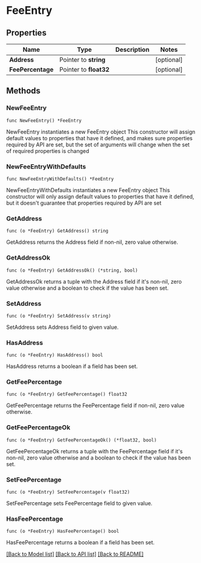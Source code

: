# FeeEntry

## Properties

Name | Type | Description | Notes
------------ | ------------- | ------------- | -------------
**Address** | Pointer to **string** |  | [optional] 
**FeePercentage** | Pointer to **float32** |  | [optional] 

## Methods

### NewFeeEntry

`func NewFeeEntry() *FeeEntry`

NewFeeEntry instantiates a new FeeEntry object
This constructor will assign default values to properties that have it defined,
and makes sure properties required by API are set, but the set of arguments
will change when the set of required properties is changed

### NewFeeEntryWithDefaults

`func NewFeeEntryWithDefaults() *FeeEntry`

NewFeeEntryWithDefaults instantiates a new FeeEntry object
This constructor will only assign default values to properties that have it defined,
but it doesn't guarantee that properties required by API are set

### GetAddress

`func (o *FeeEntry) GetAddress() string`

GetAddress returns the Address field if non-nil, zero value otherwise.

### GetAddressOk

`func (o *FeeEntry) GetAddressOk() (*string, bool)`

GetAddressOk returns a tuple with the Address field if it's non-nil, zero value otherwise
and a boolean to check if the value has been set.

### SetAddress

`func (o *FeeEntry) SetAddress(v string)`

SetAddress sets Address field to given value.

### HasAddress

`func (o *FeeEntry) HasAddress() bool`

HasAddress returns a boolean if a field has been set.

### GetFeePercentage

`func (o *FeeEntry) GetFeePercentage() float32`

GetFeePercentage returns the FeePercentage field if non-nil, zero value otherwise.

### GetFeePercentageOk

`func (o *FeeEntry) GetFeePercentageOk() (*float32, bool)`

GetFeePercentageOk returns a tuple with the FeePercentage field if it's non-nil, zero value otherwise
and a boolean to check if the value has been set.

### SetFeePercentage

`func (o *FeeEntry) SetFeePercentage(v float32)`

SetFeePercentage sets FeePercentage field to given value.

### HasFeePercentage

`func (o *FeeEntry) HasFeePercentage() bool`

HasFeePercentage returns a boolean if a field has been set.


[[Back to Model list]](../README.md#documentation-for-models) [[Back to API list]](../README.md#documentation-for-api-endpoints) [[Back to README]](../README.md)


